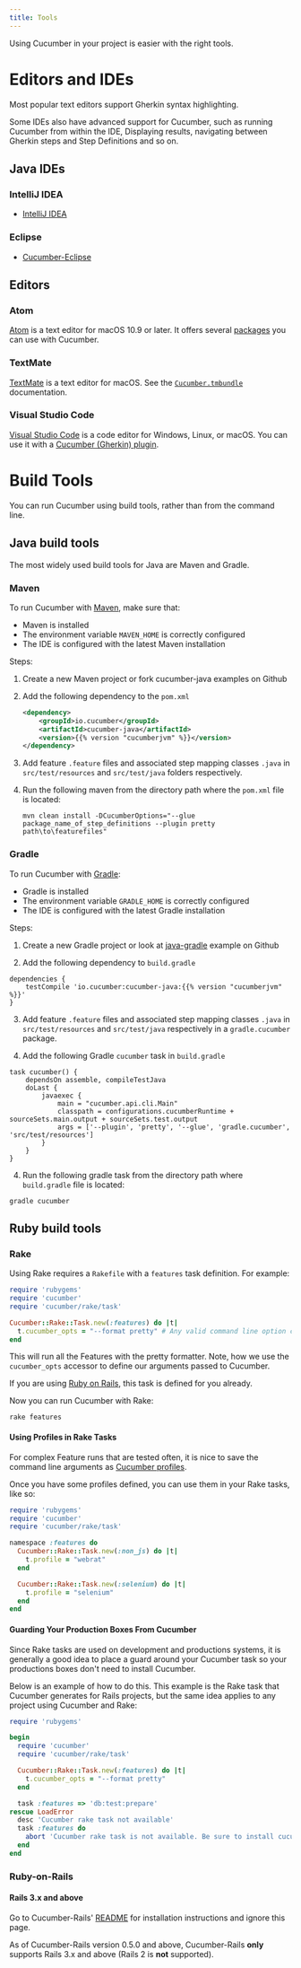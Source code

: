 ```yaml
---
title: Tools
---
```


Using Cucumber in your project is easier with the right tools.

# Editors and IDEs

Most popular text editors support Gherkin syntax highlighting.

Some IDEs also have advanced support for Cucumber, such as running Cucumber
from within the IDE, Displaying results, navigating between Gherkin steps and
Step Definitions and so on.

## Java IDEs

### IntelliJ IDEA

- [IntelliJ IDEA](https://www.jetbrains.com/idea/help/cucumber.html)

### Eclipse

- [Cucumber-Eclipse](https://github.com/cucumber/cucumber-eclipse)

## Editors

### Atom

[Atom](https://atom.io/) is a text editor for macOS 10.9 or later.
It offers several [packages](https://atom.io/packages/search?q=cucumber) you can use with Cucumber.

### TextMate

[TextMate](https://macromates.com/) is a text editor for macOS.
See the [`Cucumber.tmbundle`](https://github.com/cucumber/cucumber-tmbundle) documentation.

### Visual Studio Code
[Visual Studio Code](https://code.visualstudio.com/) is a code editor for Windows, Linux, or macOS.
You can use it with a [Cucumber (Gherkin) plugin](https://marketplace.visualstudio.com/items?itemName=alexkrechik.cucumberautocomplete).

# Build Tools
You can run Cucumber using build tools, rather than from the command line.

## Java build tools
The most widely used build tools for Java are Maven and Gradle.

### Maven

To run Cucumber with [Maven](https://maven.apache.org/), make sure that:

- Maven is installed
- The environment variable `MAVEN_HOME` is correctly configured
- The IDE is configured with the latest Maven installation

Steps:

1.  Create a new Maven project or fork cucumber-java examples on Github
2.  Add the following dependency to the `pom.xml`

    ```xml
    <dependency>
        <groupId>io.cucumber</groupId>
      	<artifactId>cucumber-java</artifactId>
      	<version>{{% version "cucumberjvm" %}}</version>
    </dependency>
    ```

3.  Add feature `.feature` files and associated step mapping classes `.java` in `src/test/resources` and `src/test/java` folders respectively.
4.  Run the following maven from the directory path where the `pom.xml` file is located:

    ```shell
    mvn clean install -DCucumberOptions="--glue package_name_of_step_definitions --plugin pretty path\to\featurefiles"
    ```

### Gradle

To run Cucumber with [Gradle](https://gradle.org/):

- Gradle is installed
- The environment variable `GRADLE_HOME` is correctly configured
- The IDE is configured with the latest Gradle installation

Steps:

1.  Create a new Gradle project or look at  [java-gradle](https://github.com/cucumber/cucumber-jvm/tree/master/examples/java-gradle) example on Github

2.  Add the following dependency to `build.gradle`

```
dependencies {
    testCompile 'io.cucumber:cucumber-java:{{% version "cucumberjvm" %}}'
}
```

3.  Add feature `.feature` files and associated step mapping classes `.java` in `src/test/resources` and `src/test/java` respectively in a `gradle.cucumber` package.

4. Add the following Gradle `cucumber` task in `build.gradle`

```
task cucumber() {
    dependsOn assemble, compileTestJava
    doLast {
        javaexec {
            main = "cucumber.api.cli.Main"
            classpath = configurations.cucumberRuntime + sourceSets.main.output + sourceSets.test.output
            args = ['--plugin', 'pretty', '--glue', 'gradle.cucumber', 'src/test/resources']
        }
    }
}
```

4.  Run the following gradle task from the directory path where `build.gradle` file is located:

```shell
gradle cucumber
```

## Ruby build tools

### Rake

Using Rake requires a `Rakefile` with a `features` task definition.  For example:

```ruby
require 'rubygems'
require 'cucumber'
require 'cucumber/rake/task'

Cucumber::Rake::Task.new(:features) do |t|
  t.cucumber_opts = "--format pretty" # Any valid command line option can go here.
end
```

This will run all the Features with the pretty formatter.
Note, how we use the `cucumber_opts` accessor to define our arguments passed to Cucumber.

If you are using [Ruby on Rails](#ruby-on-rails), this task is defined for you already.

Now you can run Cucumber with Rake:

```shell
rake features
```

#### Using Profiles in Rake Tasks

For complex Feature runs that are tested often, it is nice to save the command line arguments as [Cucumber profiles](/cucumber/cucumber.yml).

Once you have some profiles defined, you can use them in your Rake tasks, like so:

```ruby
require 'rubygems'
require 'cucumber'
require 'cucumber/rake/task'

namespace :features do
  Cucumber::Rake::Task.new(:non_js) do |t|
    t.profile = "webrat"
  end

  Cucumber::Rake::Task.new(:selenium) do |t|
    t.profile = "selenium"
  end
end
```

#### Guarding Your Production Boxes From Cucumber

Since Rake tasks are used on development and productions systems, it is generally a good idea to place a guard around your Cucumber task so your productions boxes don't need to install Cucumber.

Below is an example of how to do this.  This example is the Rake task that Cucumber generates for Rails projects, but the same idea applies to any project using Cucumber and Rake:

```ruby
require 'rubygems'

begin
  require 'cucumber'
  require 'cucumber/rake/task'

  Cucumber::Rake::Task.new(:features) do |t|
    t.cucumber_opts = "--format pretty"
  end

  task :features => 'db:test:prepare'
rescue LoadError
  desc 'Cucumber rake task not available'
  task :features do
    abort 'Cucumber rake task is not available. Be sure to install cucumber as a gem or plugin'
  end
end
```

### Ruby-on-Rails

#### Rails 3.x and above

Go to Cucumber-Rails' [README](https://github.com/cucumber/cucumber-rails/blob/master/README.md) for installation instructions and ignore this page.

As of Cucumber-Rails version 0.5.0 and above, Cucumber-Rails **only** supports Rails 3.x and above (Rails 2 is **not** supported).